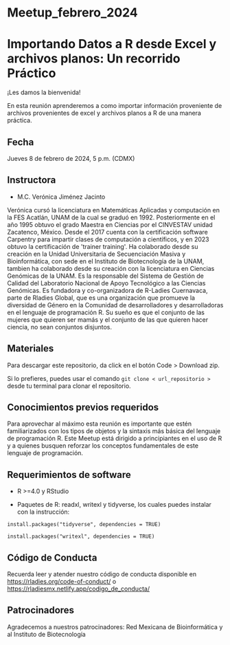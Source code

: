 # Meetup_febrero_2024
# Importando Datos a R desde Excel y archivos planos: Un recorrido Práctico

¡Les damos la bienvenida!

En esta reunión aprenderemos a como importar información proveniente de archivos provenientes de excel y archivos planos a R de una manera práctica.

## Fecha 
Jueves 8 de febrero de 2024, 5 p.m. (CDMX)


## Instructora

- M.C. Verónica Jiménez Jacinto

Verónica cursó la licenciatura en Matemáticas Aplicadas y computación en la FES Acatlán, UNAM de la cual se graduó en 1992. Posteriormente en el año 1995 obtuvo el grado Maestra en Ciencias por el CINVESTAV unidad Zacatenco, México. Desde el 2017 cuenta con la certificación software Carpentry para impartir clases de computación a científicos, y en 2023 obtuvo la certificación de 'trainer training'. Ha colaborado desde su creación en la Unidad Universitaria de Secuenciación Masiva y Bioinformática, con sede en el Instituto de Biotecnología de la UNAM, tambien ha colaborado desde su creación con la licenciatura en Ciencias Genómicas de la UNAM. Es la responsable del Sistema de Gestión de Calidad del Laboratorio Nacional de Apoyo Tecnológico a las Ciencias Genómicas. Es fundadora y co-organizadora de R-Ladies Cuernavaca, parte de Rladies Global, que es una organización que promueve la diversidad de Género en la Comunidad de desarrolladores y desarrolladoras en el lenguaje de programación R. Su sueño es que el conjunto de las mujeres que quieren ser mamás y el conjunto de las que quieren hacer ciencia,  no sean conjuntos disjuntos. 


## Materiales

Para descargar este repositorio, da click en el botón Code > Download zip. 

Si lo prefieres, puedes usar el comando `git clone < url_repositorio > ` desde tu terminal para clonar el repositorio.


## Conocimientos previos requeridos

Para aprovechar al máximo esta reunión es importante que estén familiarizados con los tipos de objetos y la sintaxis más básica del lenguaje de programación R. Este Meetup está dirigido a principiantes en el uso de R y a quienes busquen reforzar los conceptos fundamentales de este lenguaje de programación.

## Requerimientos de software

+ R >=4.0 y RStudio

+ Paquetes de R: readxl, writexl y tidyverse, los cuales puedes instalar con la instrucción:

`install.packages("tidyverse", dependencies = TRUE)`

`install.packages("writexl", dependencies = TRUE)`


## Código de Conducta
Recuerda leer y atender nuestro código de conducta disponible en https://rladies.org/code-of-conduct/ o https://rladiesmx.netlify.app/codigo_de_conducta/

## Patrocinadores
Agradecemos a nuestros patrocinadores: Red Mexicana de Bioinformática y al Instituto de Biotecnología

